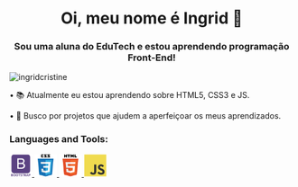 <h1 align="center">Oi, meu nome é Ingrid 👋</h1>
<h3 align="center">Sou uma aluna do EduTech e estou aprendendo programação Front-End!</h3>

<p align="left"> <img src="https://komarev.com/ghpvc/?username=ingridcristine&label=Profile%20views&color=0e75b6&style=flat" alt="ingridcristine" /> </p>

• 📚 Atualmente eu estou aprendendo sobre HTML5, CSS3 e JS.

• 🔎 Busco por projetos que ajudem a aperfeiçoar os meus aprendizados.

<h3 align="left">Languages and Tools:</h3>
<p align="left"> <a href="https://getbootstrap.com" target="_blank"> <img src="https://raw.githubusercontent.com/devicons/devicon/master/icons/bootstrap/bootstrap-plain-wordmark.svg" alt="bootstrap" width="40" height="40"/> </a> <a href="https://www.w3schools.com/css/" target="_blank"> <img src="https://raw.githubusercontent.com/devicons/devicon/master/icons/css3/css3-original-wordmark.svg" alt="css3" width="40" height="40"/> </a> <a href="https://www.w3.org/html/" target="_blank"> <img src="https://raw.githubusercontent.com/devicons/devicon/master/icons/html5/html5-original-wordmark.svg" alt="html5" width="40" height="40"/> </a> <a href="https://developer.mozilla.org/en-US/docs/Web/JavaScript" target="_blank"> <img src="https://raw.githubusercontent.com/devicons/devicon/master/icons/javascript/javascript-original.svg" alt="javascript" width="40" height="40"/> </a> </p>


